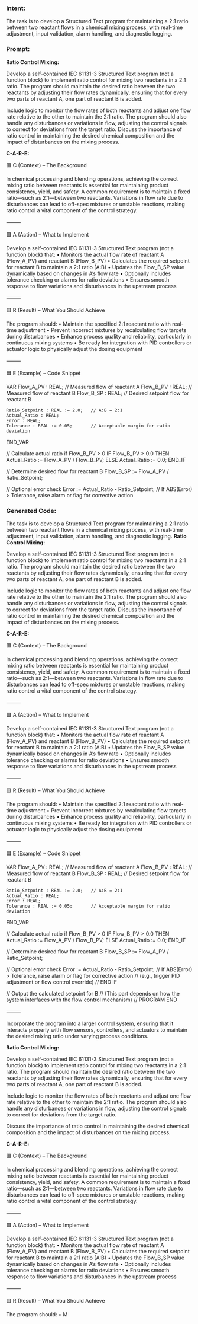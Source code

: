 ### Intent:
The task is to develop a Structured Text program for maintaining a 2:1 ratio between two reactant flows in a chemical mixing process, with real-time adjustment, input validation, alarm handling, and diagnostic logging.

### Prompt:
**Ratio Control Mixing:**

Develop a self-contained IEC 61131-3 Structured Text program (not a function block) to implement ratio control for mixing two reactants in a 2:1 ratio. The program should maintain the desired ratio between the two reactants by adjusting their flow rates dynamically, ensuring that for every two parts of reactant A, one part of reactant B is added.

Include logic to monitor the flow rates of both reactants and adjust one flow rate relative to the other to maintain the 2:1 ratio. The program should also handle any disturbances or variations in flow, adjusting the control signals to correct for deviations from the target ratio. Discuss the importance of ratio control in maintaining the desired chemical composition and the impact of disturbances on the mixing process.


**C-A-R-E:**

🟥 C (Context) – The Background

In chemical processing and blending operations, achieving the correct mixing ratio between reactants is essential for maintaining product consistency, yield, and safety. A common requirement is to maintain a fixed ratio—such as 2:1—between two reactants. Variations in flow rate due to disturbances can lead to off-spec mixtures or unstable reactions, making ratio control a vital component of the control strategy.

⸻

🟩 A (Action) – What to Implement

Develop a self-contained IEC 61131-3 Structured Text program (not a function block) that:
	•	Monitors the actual flow rate of reactant A (Flow_A_PV) and reactant B (Flow_B_PV)
	•	Calculates the required setpoint for reactant B to maintain a 2:1 ratio (A:B)
	•	Updates the Flow_B_SP value dynamically based on changes in A’s flow rate
	•	Optionally includes tolerance checking or alarms for ratio deviations
	•	Ensures smooth response to flow variations and disturbances in the upstream process

⸻

🟨 R (Result) – What You Should Achieve

The program should:
	•	Maintain the specified 2:1 reactant ratio with real-time adjustment
	•	Prevent incorrect mixtures by recalculating flow targets during disturbances
	•	Enhance process quality and reliability, particularly in continuous mixing systems
	•	Be ready for integration with PID controllers or actuator logic to physically adjust the dosing equipment

⸻

🟦 E (Example) – Code Snippet

VAR
    Flow_A_PV : REAL;               // Measured flow of reactant A
    Flow_B_PV : REAL;               // Measured flow of reactant B
    Flow_B_SP : REAL;               // Desired setpoint flow for reactant B

    Ratio_Setpoint : REAL := 2.0;   // A:B = 2:1
    Actual_Ratio : REAL;
    Error : REAL;
    Tolerance : REAL := 0.05;       // Acceptable margin for ratio deviation
END_VAR

// Calculate actual ratio if Flow_B_PV > 0
IF Flow_B_PV > 0.0 THEN
    Actual_Ratio := Flow_A_PV / Flow_B_PV;
ELSE
    Actual_Ratio := 0.0;
END_IF

// Determine desired flow for reactant B
Flow_B_SP := Flow_A_PV / Ratio_Setpoint;

// Optional error check
Error := Actual_Ratio - Ratio_Setpoint;
// If ABS(Error) > Tolerance, raise alarm or flag for corrective action

### Generated Code:
The task is to develop a Structured Text program for maintaining a 2:1 ratio between two reactant flows in a chemical mixing process, with real-time adjustment, input validation, alarm handling, and diagnostic logging.
**Ratio Control Mixing:**

Develop a self-contained IEC 61131-3 Structured Text program (not a function block) to implement ratio control for mixing two reactants in a 2:1 ratio. The program should maintain the desired ratio between the two reactants by adjusting their flow rates dynamically, ensuring that for every two parts of reactant A, one part of reactant B is added.

Include logic to monitor the flow rates of both reactants and adjust one flow rate relative to the other to maintain the 2:1 ratio. The program should also handle any disturbances or variations in flow, adjusting the control signals to correct for deviations from the target ratio. Discuss the importance of ratio control in maintaining the desired chemical composition and the impact of disturbances on the mixing process.


**C-A-R-E:**

🟥 C (Context) – The Background

In chemical processing and blending operations, achieving the correct mixing ratio between reactants is essential for maintaining product consistency, yield, and safety. A common requirement is to maintain a fixed ratio—such as 2:1—between two reactants. Variations in flow rate due to disturbances can lead to off-spec mixtures or unstable reactions, making ratio control a vital component of the control strategy.

⸻

🟩 A (Action) – What to Implement

Develop a self-contained IEC 61131-3 Structured Text program (not a function block) that:
	•	Monitors the actual flow rate of reactant A (Flow_A_PV) and reactant B (Flow_B_PV)
	•	Calculates the required setpoint for reactant B to maintain a 2:1 ratio (A:B)
	•	Updates the Flow_B_SP value dynamically based on changes in A’s flow rate
	•	Optionally includes tolerance checking or alarms for ratio deviations
	•	Ensures smooth response to flow variations and disturbances in the upstream process

⸻

🟨 R (Result) – What You Should Achieve

The program should:
	•	Maintain the specified 2:1 reactant ratio with real-time adjustment
	•	Prevent incorrect mixtures by recalculating flow targets during disturbances
	•	Enhance process quality and reliability, particularly in continuous mixing systems
	•	Be ready for integration with PID controllers or actuator logic to physically adjust the dosing equipment

⸻

🟦 E (Example) – Code Snippet

VAR
    Flow_A_PV : REAL;               // Measured flow of reactant A
    Flow_B_PV : REAL;               // Measured flow of reactant B
    Flow_B_SP : REAL;               // Desired setpoint flow for reactant B

    Ratio_Setpoint : REAL := 2.0;   // A:B = 2:1
    Actual_Ratio : REAL;
    Error : REAL;
    Tolerance : REAL := 0.05;       // Acceptable margin for ratio deviation
END_VAR

// Calculate actual ratio if Flow_B_PV > 0
IF Flow_B_PV > 0.0 THEN
    Actual_Ratio := Flow_A_PV / Flow_B_PV;
ELSE
    Actual_Ratio := 0.0;
END_IF

// Determine desired flow for reactant B
Flow_B_SP := Flow_A_PV / Ratio_Setpoint;

// Optional error check
Error := Actual_Ratio - Ratio_Setpoint;
// If ABS(Error) > Tolerance, raise alarm or flag for corrective action
// (e.g., trigger PID adjustment or flow control override)
// END IF

// Output the calculated setpoint for B
// (This part depends on how the system interfaces with the flow control mechanism)
// PROGRAM END

⸻

Incorporate the program into a larger control system, ensuring that it interacts properly with flow sensors, controllers, and actuators to maintain the desired mixing ratio under varying process conditions.

**Ratio Control Mixing:**

Develop a self-contained IEC 61131-3 Structured Text program (not a function block) to implement ratio control for mixing two reactants in a 2:1 ratio. The program should maintain the desired ratio between the two reactants by adjusting their flow rates dynamically, ensuring that for every two parts of reactant A, one part of reactant B is added.

Include logic to monitor the flow rates of both reactants and adjust one flow rate relative to the other to maintain the 2:1 ratio. The program should also handle any disturbances or variations in flow, adjusting the control signals to correct for deviations from the target ratio.

Discuss the importance of ratio control in maintaining the desired chemical composition and the impact of disturbances on the mixing process.

**C-A-R-E:**

🟥 C (Context) – The Background

In chemical processing and blending operations, achieving the correct mixing ratio between reactants is essential for maintaining product consistency, yield, and safety. A common requirement is to maintain a fixed ratio—such as 2:1—between two reactants. Variations in flow rate due to disturbances can lead to off-spec mixtures or unstable reactions, making ratio control a vital component of the control strategy.

⸻

🟩 A (Action) – What to Implement

Develop a self-contained IEC 61131-3 Structured Text program (not a function block) that:
	•	Monitors the actual flow rate of reactant A (Flow_A_PV) and reactant B (Flow_B_PV)
	•	Calculates the required setpoint for reactant B to maintain a 2:1 ratio (A:B)
	•	Updates the Flow_B_SP value dynamically based on changes in A’s flow rate
	•	Optionally includes tolerance checking or alarms for ratio deviations
	•	Ensures smooth response to flow variations and disturbances in the upstream process

⸻

🟨 R (Result) – What You Should Achieve

The program should:
	•	M
